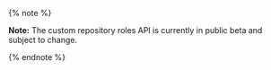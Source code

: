 <!-- Remove this reusable and all references for GA release -->
{% note %}

**Note:** The custom repository roles API is currently in public beta and subject to change.

{% endnote %}